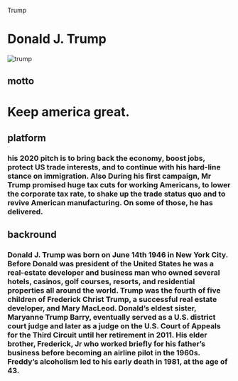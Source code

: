 Trump
# Donald J. Trump 
![trump](Trump2020.jpg)
## motto
# Keep america great.

## platform
### his 2020 pitch is to bring back the economy, boost jobs, protect US trade interests, and to continue with his hard-line stance on immigration. Also During his first campaign, Mr Trump promised huge tax cuts for working Americans, to lower the corporate tax rate, to shake up the trade status quo and to revive American manufacturing. On some of those, he has delivered.

## backround 
### Donald J. Trump was born on June 14th 1946 in New York City. Before Donald was president of the United States he was a real-estate developer and business man who owned several  hotels, casinos, golf courses, resorts, and residential properties all around the world. Trump was the fourth of five children of Frederick Christ Trump, a successful real estate developer, and Mary MacLeod. Donald’s eldest sister, Maryanne Trump Barry, eventually served as a U.S. district court judge and later as a judge on the U.S. Court of Appeals for the Third Circuit until her retirement in 2011. His elder brother, Frederick, Jr who worked briefly for his father’s business before becoming an airline pilot in the 1960s. Freddy’s alcoholism led to his early death in 1981, at the age of 43.

